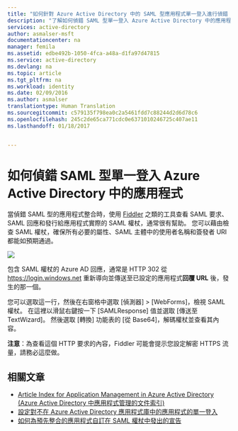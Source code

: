 ```yaml
---
title: "如何針對 Azure Active Directory 中的 SAML 型應用程式單一登入進行偵錯 | Microsoft Docs"
description: "了解如何偵錯 SAML 型單一登入 Azure Active Directory 中的應用程式  "
services: active-directory
author: asmalser-msft
documentationcenter: na
manager: femila
ms.assetid: edbe492b-1050-4fca-a48a-d1fa97d47815
ms.service: active-directory
ms.devlang: na
ms.topic: article
ms.tgt_pltfrm: na
ms.workload: identity
ms.date: 02/09/2016
ms.author: asmalser
translationtype: Human Translation
ms.sourcegitcommit: c579135f798ea0c2a5461fdd7c88244d2d6d78c6
ms.openlocfilehash: 245c2de65ca771cdc0e6371010246725c407ae11
ms.lasthandoff: 01/18/2017


---
```

# <a name="how-to-debug-saml-based-single-sign-on-to-applications-in-azure-active-directory"></a>如何偵錯 SAML 型單一登入 Azure Active Directory 中的應用程式
當偵錯 SAML 型的應用程式整合時，使用 [Fiddler](http://www.telerik.com/fiddler) 之類的工具查看 SAML 要求、SAML 回應和發行給應用程式實際的 SAML 權杖，通常很有幫助。 您可以藉由檢查 SAML 權杖，確保所有必要的屬性、SAML 主體中的使用者名稱和簽發者 URI 都能如預期通過。

![][1]

包含 SAML 權杖的 Azure AD 回應，通常是 HTTP 302 從 https://login.windows.net 重新導向並傳送至已設定的應用程式**回覆 URL** 後，發生的那一個。 

您可以選取這一行，然後在右窗格中選取 [偵測器] > [WebForms]，檢視 SAML 權杖。 在這裡以滑鼠右鍵按一下 [SAMLResponse] 值並選取 [傳送至 TextWizard]。 然後選取 [轉換] 功能表的 [從 Base64]，解碼權杖並查看其內容。

**注意**：為查看這個 HTTP 要求的內容，Fiddler 可能會提示您設定解密 HTTPS 流量，請務必這麼做。

## <a name="related-articles"></a>相關文章
* [Article Index for Application Management in Azure Active Directory (Azure Active Directory 中應用程式管理的文件索引)](../active-directory-apps-index.md)
* [設定對不在 Azure Active Directory 應用程式庫中的應用程式的單一登入](../active-directory-saas-custom-apps.md)
* [如何為預先整合的應用程式自訂在 SAML 權杖中發出的宣告](active-directory-saml-claims-customization.md)

<!--Image references-->
[1]: ../media/active-directory-saml-debugging/fiddler.png
